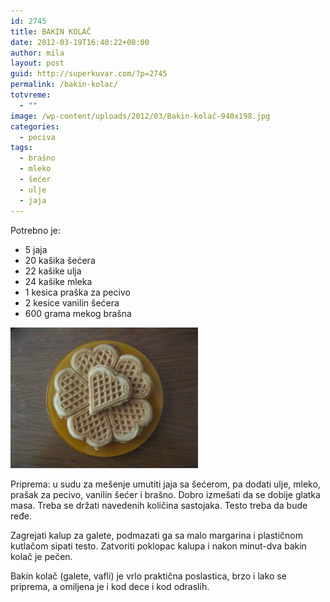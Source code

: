 ```yaml
---
id: 2745
title: BAKIN KOLAČ
date: 2012-03-19T16:40:22+00:00
author: mila
layout: post
guid: http://superkuvar.com/?p=2745
permalink: /bakin-kolac/
totvreme:
  - ""
image: /wp-content/uploads/2012/03/Bakin-kolač-940x198.jpg
categories:
  - peciva
tags:
  - brašno
  - mleko
  - šećer
  - ulje
  - jaja
---
```

Potrebno je:

  * 5 jaja
  * 20 kašika šećera
  * 22 kašike ulja
  * 24 kašike mleka
  * 1 kesica praška za pecivo
  * 2 kesice vanilin šećera
  * 600 grama mekog brašna

<img class="alignnone size-medium wp-image-2750" title="Bakin kolač" src="/wp-content/uploads/2012/03/Bakin-kolač-300x225.jpg" alt="" width="300" height="225" /> 

Priprema: u sudu za mešenje umutiti jaja sa šećerom, pa dodati ulje, mleko, prašak za pecivo, vanilin šećer i brašno. Dobro izmešati da se dobije glatka masa. Treba se držati navedenih količina sastojaka. Testo treba da bude ređe.

Zagrejati kalup za galete, podmazati ga sa malo margarina i plastičnom kutlačom sipati testo. Zatvoriti poklopac kalupa i nakon minut-dva bakin kolač je pečen.

Bakin kolač (galete, vafli) je vrlo praktična poslastica, brzo i lako se priprema, a omiljena je i kod dece i kod odraslih.